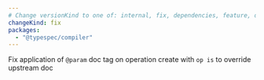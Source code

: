 ```yaml
---
# Change versionKind to one of: internal, fix, dependencies, feature, deprecation, breaking
changeKind: fix
packages:
  - "@typespec/compiler"
---
```


Fix application of `@param` doc tag on operation create with `op is` to override upstream doc
